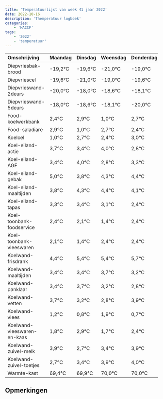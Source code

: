 ```yaml
---
title: 'Temperatuurlijst van week 41 jaar 2022'
date: 2022-10-16
description: 'Themperatuur logboek'
categories:
    - 'HACCP'
tags:
    - '2022'
    - 'temperatuur'
---
```

|Omschrijving|Maandag|Dinsdag|Woensdag|Donderdag|Vrijdag|Zaterdag|Zondag|
|:---|:---|:---|:---|:---|:---|:---|:---|
|Diepvriesbak-brood|-19,2°C|-19,6°C|-21,0°C|-19,0°C|-19,6°C|-19,1°C|-21,0°C|
|Diepvriescel|-19,6°C|-21,0°C|-19,0°C|-19,6°C|-19,1°C|-21,0°C|-19,3°C|
|Diepvrieswand-2deurs|-20,0°C|-18,0°C|-18,6°C|-18,1°C|-20,0°C|-18,3°C|-18,6°C|
|Diepvrieswand-5deurs|-18,0°C|-18,6°C|-18,1°C|-20,0°C|-18,3°C|-18,6°C|-18,0°C|
|Food-koelwerkbank|2,4°C|2,9°C|1,0°C|2,7°C|2,4°C|3,0°C|1,8°C|
|Food-saladiare|2,9°C|1,0°C|2,7°C|2,4°C|3,0°C|1,8°C|2,3°C|
|Koelcel|1,0°C|2,7°C|2,4°C|3,0°C|1,8°C|2,3°C|2,4°C|
|Koel-eiland-actie|3,7°C|3,4°C|4,0°C|2,8°C|3,3°C|3,4°C|3,1°C|
|Koel-eiland-AGF|3,4°C|4,0°C|2,8°C|3,3°C|3,4°C|3,1°C|2,4°C|
|Koel-eiland-gebak|5,0°C|3,8°C|4,3°C|4,4°C|4,1°C|3,4°C|4,4°C|
|Koel-eiland-maaltijden|3,8°C|4,3°C|4,4°C|4,1°C|3,4°C|4,4°C|4,4°C|
|Koel-eiland-tapas|3,3°C|3,4°C|3,1°C|2,4°C|3,4°C|3,4°C|3,7°C|
|Koel-toonbank-foodservice|2,4°C|2,1°C|1,4°C|2,4°C|2,4°C|2,7°C|2,2°C|
|Koel-toonbank-vleeswaren|2,1°C|1,4°C|2,4°C|2,4°C|2,7°C|2,2°C|1,8°C|
|Koelwand-frisdrank|4,4°C|5,4°C|5,4°C|5,7°C|5,2°C|4,8°C|5,9°C|
|Koelwand-maaltijden|3,4°C|3,4°C|3,7°C|3,2°C|2,8°C|3,9°C|2,7°C|
|Koelwand-panklaar|3,4°C|3,7°C|3,2°C|2,8°C|3,9°C|2,7°C|3,4°C|
|Koelwand-vetten|3,7°C|3,2°C|2,8°C|3,9°C|2,7°C|3,4°C|3,9°C|
|Koelwand-vlees|1,2°C|0,8°C|1,9°C|0,7°C|1,4°C|1,9°C|2,0°C|
|Koelwand-vleeswaren-en-kaas|1,8°C|2,9°C|1,7°C|2,4°C|2,9°C|3,0°C|3,0°C|
|Koelwand-zuivel-melk|3,9°C|2,7°C|3,4°C|3,9°C|4,0°C|4,0°C|3,8°C|
|Koelwand-zuivel-toetjes|2,7°C|3,4°C|3,9°C|4,0°C|4,0°C|3,8°C|3,9°C|
|Warmte-kast|69,4°C|69,9°C|70,0°C|70,0°C|69,8°C|69,9°C|69,4°C|

## Opmerkingen


